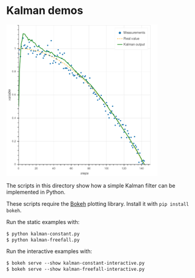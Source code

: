 Kalman demos
============

<img alt="Example of a Kalman filter output when measuring a free-falling object with noise" src="https://raw.githubusercontent.com/severin-lemaignan/module-mobile-and-humanoid-robots/master/figs/kalman-ex2-final.png" width="400">

The scripts in this directory show how a simple Kalman filter can be implemented
in Python.

These scripts require the [Bokeh](http://bokeh.pydata.org) plotting library.
Install it with `pip install bokeh`.

Run the static examples with:

```
$ python kalman-constant.py
$ python kalman-freefall.py
```

Run the interactive examples with:

```
$ bokeh serve --show kalman-constant-interactive.py
$ bokeh serve --show kalman-freefall-interactive.py
```
